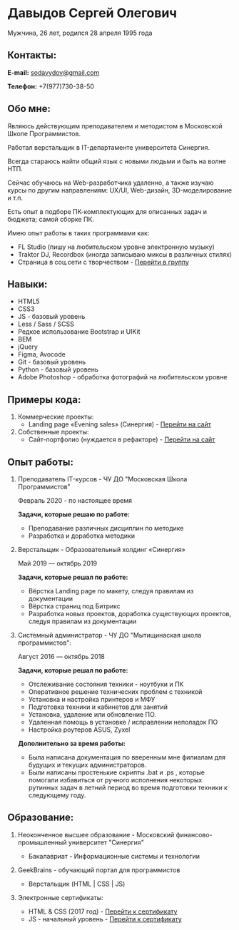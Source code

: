 # Давыдов Сергей Олегович
Мужчина, 26 лет, родился 28 апреля 1995 года

## Контакты:
**E-mail:** sodavydov@gmail.com

**Телефон:** +7(977)730-38-50

## Обо мне:
Являюсь действующим преподавателем и методистом в Московской Школе Программистов.

Работал верстальщик в IT-департаменте университета Синергия.

Всегда стараюсь найти общий язык с новыми людьми и быть на волне НТП.

Сейчас обучаюсь на Web-разработчика удаленно, а также изучаю курсы по другим направлениям: UX/UI, Web-дизайн, 3D-моделирование и т.п.

Есть опыт в подборе ПК-комплектующих для описанных задач и бюджета; самой сборке ПК.

Имею опыт работы в таких программами как:
* FL Studio (пишу на любительском уровне электронную музыку)
* Traktor DJ, Recordbox (иногда записываю миксы в различных стилях)
* Страница в соц.сети с творчеством - [Перейти в группу](https://vk.com/djsurio_official)

## Навыки:
* HTML5
* CSS3
* JS - базовый уровень
* Less / Sass / SCSS
* Редкое использование Bootstrap и UIKit
* BEM
* jQuery
* Figma, Avocode
* Git - базовый уровень
* Python - базовый уровень
* Adobe Photoshop - обработка фотографий на любительском уровне

## Примеры кода:
1. Коммерческие проекты:
    * Landing page «Evening sales» (Синергия) - [Перейти на сайт](https://synergy.ru/lp/evening-sales/)
2. Собственные проекты:
    * Сайт-портфолио (нуждается в рефакторе) - [Перейти на сайт](https://frost-side.github.io/)

## Опыт работы:
1. Преподаватель IT-курсов - ЧУ ДО "Московская Школа Программистов"

   Февраль 2020 - по настоящее время
   
   **Задачи, которые решаю по работе:**
   * Преподавание различных дисциплин по методике
   * Разработка и доработка методики

2. Верстальщик - Образовательный холдинг «Синергия»

   Май 2019 — октябрь 2019
   
   **Задачи, которые решал по работе:**
   * Вёрстка Landing page по макету, следуя правилам из документации
   * Вёрстка страниц под Битрикс
   * Разработка новых проектов, доработка существующих проектов, следуя правилам из документации

3. Системный администратор - ЧУ ДО "Мытищинаская школа программистов":

   Август 2016 — октябрь 2018
   
   **Задачи, которые решал по работе:**
   * Отслеживание состояния техники - ноутбуки и ПК
   * Оперативное решение технических проблем с техникой
   * Установка и настройка принтеров и МФУ
   * Подготовка техники и кабинетов для занятий
   * Установка, удаление или обновление ПО.
   * Удаленная помощь в установке / исправлении неполадок ПО
   * Настройка роутеров ASUS, Zyxel

   **Дополнительно за время работы:**
   * Была написана документация по вверенным мне филиалам для будущих и текущих администраторов.
   * Были написаны простенькие скрипты .bat и .ps , которые помогали избавиться от ручного исполнения некоторых рутинных задач в летний период во время подготовки техники к следующему году.

## Образование:

1. Неоконченное высшее образование - Московский финансово-промышленный университет "Синергия"
    * Бакалавриат - Информационные системы и технологии

2. GeekBrains - обучающий портал для программистов
    * Верстальщик (HTML | CSS | JS)

3. Электронные сертификаты:
    * HTML & CSS (2017 год) - [Перейти к сертификату](https://geekbrains.ru/certificates/377147)
    * JS - начальный уровень - [Перейти к сертификату](https://geekbrains.ru/certificates/403338)
